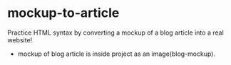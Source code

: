 # mockup-to-article

Practice HTML syntax by converting a mockup of a blog article into a real website!

- mockup of blog article is inside project as an image(blog-mockup).
